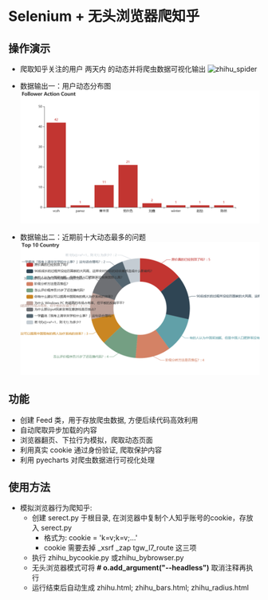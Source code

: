 # Selenium + 无头浏览器爬知乎

## 操作演示

- 爬取知乎关注的用户 两天内 的动态并将爬虫数据可视化输出
  ![zhihu_spider](img_demo/zhihu_spider.gif)

- 数据输出一：用户动态分布图
  ![user_action_count](img_demo/user_action_count.png)

- 数据输出二：近期前十大动态最多的问题
  ![top10_question](img_demo/top10_question.png)

## 功能

- 创建 Feed 类，用于存放爬虫数据, 方便后续代码高效利用
- 自动爬取异步加载的内容
- 浏览器翻页、下拉行为模拟，爬取动态页面
- 利用真实 cookie 通过身份验证, 爬取保护内容
- 利用 pyecharts 对爬虫数据进行可视化处理

## 使用方法

- 模拟浏览器行为爬知乎: 
  - 创建 serect.py 于根目录, 在浏览器中复制个人知乎账号的cookie，存放入 serect.py
    - 格式为: cookie = 'k=v;k=v;...'
    - cookie 需要去掉 _xsrf _zap tgw_l7_route 这三项
  - 执行 zhihu_bycookie.py 或zhihu_bybrowser.py
  - 无头浏览器模式可将 **# o.add_argument("--headless")** 取消注释再执行
  - 运行结束后自动生成 zhihu.html; zhihu_bars.html; zhihu_radius.html 